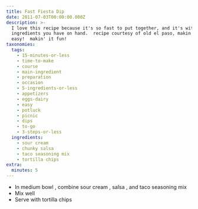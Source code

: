 ```yaml
---
title: Fast Fiesta Dip
date: 2011-07-03T00:00:00.000Z
description: >-
  I love this recipe because it's so fast to put together, and it's with
  ingredients you have on hand.  recipe courtesy of old el paso, makin' it
  easy!  makin' it fun!
taxonomies:
  tags:
    - 15-minutes-or-less
    - time-to-make
    - course
    - main-ingredient
    - preparation
    - occasion
    - 5-ingredients-or-less
    - appetizers
    - eggs-dairy
    - easy
    - potluck
    - picnic
    - dips
    - to-go
    - 3-steps-or-less
  ingredients:
    - sour cream
    - chunky salsa
    - taco seasoning mix
    - tortilla chips
extra:
  minutes: 5
---
```

 - In medium bowl , combine sour cream , salsa , and taco seasoning mix
 - Mix well
 - Serve with tortilla chips

